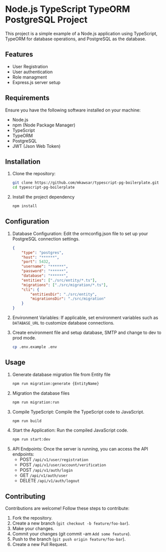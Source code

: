 # Node.js TypeScript TypeORM PostgreSQL Project

This project is a simple example of a Node.js application using TypeScript, TypeORM for database operations, and PostgreSQL as the database.

## Features
- User Registration
- User authentication
- Role managment
- Express.js server setup

## Requirements

Ensure you have the following software installed on your machine:

- Node.js
- npm (Node Package Manager)
- TypeScript
- TypeORM
- PostgreSQL
- JWT (Json Web Token)

## Installation

1. Clone the repository:

   ```bash
   git clone https://github.com/mkawsar/typescript-pg-boilerplate.git
   cd typescript-pg-boilerplate
   ```
2. Install the project dependency
    ```bash
    npm install
    ```
## Configuration
1. Database Configuration: Edit the ormconfig.json file to set up your PostgreSQL connection settings.
    ```json
    {
        "type": "postgres",
        "host": "******",
        "port": 5432,
        "username": "******",
        "password": "******",
        "database": "******",
        "entities": ["./src/entity/*.ts"],
        "migrations": ["./src/migration/*.ts"],
        "cli": {
            "entitiesDir": "./src/entity",
            "migrationsDir": "./src/migration"
        }
    }
    ```

2. Environment Variables: If applicable, set environment variables such as `DATABASE_URL` to customize database connections.

3. Create environment file and setup database, SMTP and change to dev to prod mode.
    ```bash
    cp .env.example .env
    ```

## Usage
1. Generate database migration file from Entity file
    ```bash
    npm run migration:generate {EntityName}
    ```
2. Migration the database files
    ```bash
    npm run migration:run
    ```
3. Compile TypeScript: Compile the TypeScript code to JavaScript.
    ```bash
    npm run build
    ```
4. Start the Application: Run the compiled JavaScript code.
    ```bash
    npm run start:dev
    ```
5. API Endpoints: Once the server is running, you can access the API endpoints:
    * POST `/api/v1/user/registration`
    * POST `/api/v1/user/account/verification`
    * POST `/api/v1/auth/login`
    * GET `/api/v1/auth/user`
    * DELETE `/api/v1/auth/logout`

## Contributing
Contributions are welcome! Follow these steps to contribute:
1. Fork the repository.
2. Create a new branch (`git checkout -b feature/foo-bar`).
3. Make your changes.
4. Commit your changes (git commit -am `Add some feature`).
5. Push to the branch (`git push origin feature/foo-bar`).
6. Create a new Pull Request.

